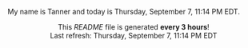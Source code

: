 My name is Tanner and today is Thursday, September 7, 11:14 PM EDT.

<p align="center">This <i>README</i> file is generated <b>every 3 hours</b>!</br>Last refresh: Thursday, September 7, 11:14 PM EDT<br /></p>
